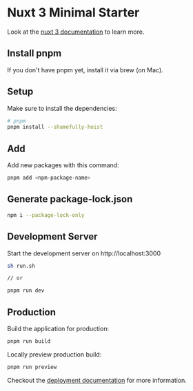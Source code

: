 # Nuxt 3 Minimal Starter

Look at the [nuxt 3 documentation](https://v3.nuxtjs.org) to learn more.

## Install pnpm

If you don't have pnpm yet, install it via brew (on Mac).

## Setup

Make sure to install the dependencies:

```bash
# pnpm
pnpm install --shamefully-hoist
```

## Add

Add new packages with this command:

```bash
pnpm add <npm-package-name>
```

## Generate package-lock.json

```bash
npm i --package-lock-only
```

## Development Server

Start the development server on http://localhost:3000

```bash
sh run.sh

// or

pnpm run dev
```

## Production

Build the application for production:

```bash
pnpm run build
```

Locally preview production build:

```bash
pnpm run preview
```

Checkout the [deployment documentation](https://v3.nuxtjs.org/guide/deploy/presets) for more information.
